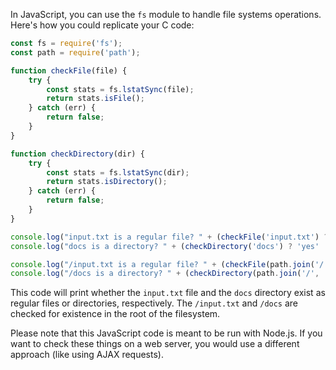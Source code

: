 In JavaScript, you can use the `fs` module to handle file systems operations. Here's how you could replicate your C code:

```javascript
const fs = require('fs');
const path = require('path');

function checkFile(file) {
    try {
        const stats = fs.lstatSync(file);
        return stats.isFile();
    } catch (err) {
        return false;
    }
}

function checkDirectory(dir) {
    try {
        const stats = fs.lstatSync(dir);
        return stats.isDirectory();
    } catch (err) {
        return false;
    }
}

console.log("input.txt is a regular file? " + (checkFile('input.txt') ? 'yes' : 'no'));
console.log("docs is a directory? " + (checkDirectory('docs') ? 'yes' : 'no'));

console.log("/input.txt is a regular file? " + (checkFile(path.join('/', 'input.txt')) ? 'yes' : 'no'));
console.log("/docs is a directory? " + (checkDirectory(path.join('/', 'docs')) ? 'yes' : 'no'));
```

This code will print whether the `input.txt` file and the `docs` directory exist as regular files or directories, respectively. The `/input.txt` and `/docs` are checked for existence in the root of the filesystem.

Please note that this JavaScript code is meant to be run with Node.js. If you want to check these things on a web server, you would use a different approach (like using AJAX requests).
